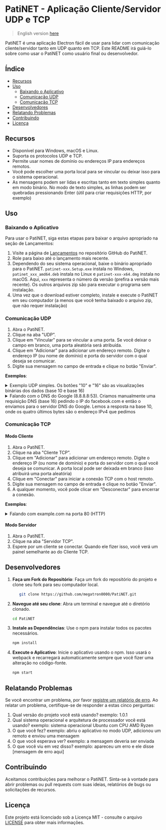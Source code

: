 # PatiNET - Aplicação Cliente/Servidor UDP e TCP

> English version [here](https://github.com/megatron0000/PatiNET/blob/main/README.en.md)

PatiNET é uma aplicação Electron fácil de usar para lidar com comunicação cliente/servidor tanto em UDP quanto em TCP. Este README irá guiá-lo sobre como usar o PatiNET como usuário final ou desenvolvedor.

## Índice

- [Recursos](#recursos)
- [Uso](#uso)
  - [Baixando o Aplicativo](#baixando-o-aplicativo)
  - [Comunicação UDP](#comunicação-udp)
  - [Comunicação TCP](#comunicação-tcp)
- [Desenvolvedores](#desenvolvedores)
- [Relatando Problemas](#relatando-problemas)
- [Contribuindo](#contribuindo)
- [Licença](#licença)

## Recursos

- Disponível para Windows, macOS e Linux.
- Suporta os protocolos UDP e TCP.
- Permite usar nomes de domínio ou endereços IP para endereços remotos.
- Você pode escolher uma porta local para se vincular ou deixar isso para o sistema operacional.
- As mensagens podem ser lidas e escritas tanto em texto simples quanto em modo binário. No modo de texto simples, as linhas podem ser quebradas pressionando Enter (útil para criar requisições HTTP, por exemplo)

## Uso

### Baixando o Aplicativo

Para usar o PatiNET, siga estas etapas para baixar o arquivo apropriado na seção de Lançamentos:

1. Visite a página de [Lançamentos](https://github.com/megatron0000/PatiNET/releases) no repositório GitHub do PatiNET.
2. Role para baixo até o lançamento mais recente.
3. Dependendo do seu sistema operacional, baixe o binário apropriado para o PatiNET. `patinet-xxx.Setup.exe` instala no Windows, `patinet_xxx_amd64.deb` instala no Linux e `patinet-xxx-x64.dmg` instala no macOS. Aqui, `xxx` representa o número da versão (prefira a versão mais recente). Os outros arquivos zip são para executar o programa sem instalação.
4. Uma vez que o download estiver completo, instale e execute o PatiNET em seu computador (a menos que você tenha baixado o arquivo zip, que não requer instalação)

### Comunicação UDP

1. Abra o PatiNET.
2. Clique na aba "UDP".
3. Clique em "Vincular" para se vincular a uma porta. Se você deixar o campo em branco, uma porta aleatória será atribuída.
4. Clique em "Adicionar" para adicionar um endereço remoto. Digite o endereço IP (ou nome de domínio) e porta do servidor com o qual deseja se comunicar.
5. Digite sua mensagem no campo de entrada e clique no botão "Enviar".

**Exemplos**:

<details>
<summary>Exemplo UDP simples. Os botões "10" e "16" são as visualizações binárias dos dados (base 10 e base 16)</summary>

![Exemplo UDP](docs/udp-example.gif)

</details>

<details>
<summary>Falando com o DNS do Google (8.8.8.8:53). Criamos manualmente uma requisição DNS (base 16) pedindo o IP do facebook.com e então o enviamos para o servidor DNS do Google. Lemos a resposta na base 10, onde os quatro últimos bytes são o endereço IPv4 que pedimos</summary>

![UDP DNS](docs/udp-dns.gif)

</details>

### Comunicação TCP

#### Modo Cliente

1. Abra o PatiNET.
2. Clique na aba "Cliente TCP".
3. Clique em "Adicionar" para adicionar um endereço remoto. Digite o endereço IP (ou nome de domínio) e porta do servidor com o qual você deseja se comunicar. A porta local pode ser deixada em branco (isso atribuirá uma porta aleatória)
4. Clique em "Conectar" para iniciar a conexão TCP com o host remoto.
5. Digite sua mensagem no campo de entrada e clique no botão "Enviar".
6. A qualquer momento, você pode clicar em "Desconectar" para encerrar a conexão.

**Exemplos**:

<details>
<summary>Falando com example.com na porta 80 (HTTP)</summary>

![Exemplo TCP example.com porta 80](docs/tcp-example-dot-com.gif)

</details>

#### Modo Servidor

1. Abra o PatiNET.
2. Clique na aba "Servidor TCP".
3. Espere por um cliente se conectar. Quando ele fizer isso, você verá um painel semelhante ao do Cliente TCP.

## Desenvolvedores

1. **Faça um Fork do Repositório**: Faça um fork do repositório do projeto e clone seu fork para seu computador local.

   ```bash
      git clone https://github.com/megatron0000/PatiNET.git
   ```

2. **Navegue até seu clone**: Abra um terminal e navegue até o diretório clonado.

   ```bash
   cd PatiNET
   ```

3. **Instale as Dependências**: Use o npm para instalar todos os pacotes necessários.

   ```bash
   npm install
   ```

4. **Execute o Aplicativo**: Inicie o aplicativo usando o npm. Isso usará o webpack e recarregará automaticamente sempre que você fizer uma alteração no código-fonte.

   ```bash
   npm start
   ```

## Relatando Problemas

Se você encontrar um problema, por favor [registre um relatório de erro](https://github.com/megatron0000/PatiNET/issues). Ao relatar um problema, certifique-se de responder a estas cinco perguntas:

1. Qual versão do projeto você está usando? exemplo: 1.0.1
2. Qual sistema operacional e arquitetura de processador você está usando? exemplo: sistema operacional Ubuntu com CPU AMD Ryzen
3. O que você fez? exemplo: abriu o aplicativo no modo UDP, adicionou um remoto e enviou uma mensagem
4. O que você esperava ver? exemplo: a mensagem deveria ser enviada
5. O que você viu em vez disso? exemplo: apareceu um erro e ele disse [mensagem de erro aqui]

## Contribuindo

Aceitamos contribuições para melhorar o PatiNET. Sinta-se à vontade para abrir problemas ou pull requests com suas ideias, relatórios de bugs ou solicitações de recursos.

## Licença

Este projeto está licenciado sob a Licença MIT - consulte o arquivo [LICENSE](LICENSE) para obter mais informações.
